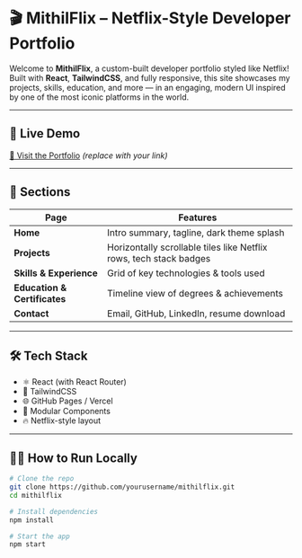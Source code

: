 # 🎬 MithilFlix – Netflix-Style Developer Portfolio

Welcome to **MithilFlix**, a custom-built developer portfolio styled like Netflix! Built with **React**, **TailwindCSS**, and fully responsive, this site showcases my projects, skills, education, and more — in an engaging, modern UI inspired by one of the most iconic platforms in the world.

---

## 🚀 Live Demo
[🔗 Visit the Portfolio](https://mithil-portfolio-seven.vercel.app/) *(replace with your link)*


---

## 📂 Sections

| Page                      | Features |
|---------------------------|----------|
| **Home**                  | Intro summary, tagline, dark theme splash |
| **Projects**              | Horizontally scrollable tiles like Netflix rows, tech stack badges |
| **Skills & Experience**   | Grid of key technologies & tools used |
| **Education & Certificates** | Timeline view of degrees & achievements |
| **Contact**               | Email, GitHub, LinkedIn, resume download |

---

## 🛠 Tech Stack

- ⚛️ React (with React Router)
- 🎨 TailwindCSS
- 🌐 GitHub Pages / Vercel
- 🧩 Modular Components
- 🔥 Netflix-style layout

---

## 🧑‍💻 How to Run Locally

```bash
# Clone the repo
git clone https://github.com/yourusername/mithilflix.git
cd mithilflix

# Install dependencies
npm install

# Start the app
npm start